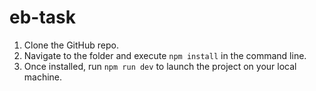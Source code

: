 # eb-task
1. Clone the GitHub repo.
2. Navigate to the folder and execute `npm install` in the command line.
3. Once installed, run `npm run dev` to launch the project on your local machine.
